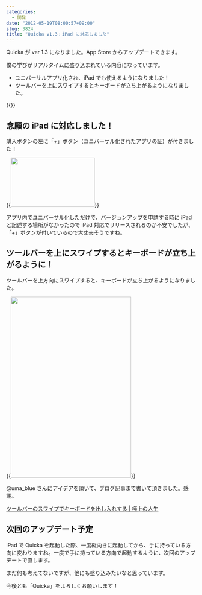 ```yaml
---
categories:
  - 開発
date: "2012-05-19T08:00:57+09:00"
slug: 3824
title: "Quicka v1.3：iPad に対応しました"
---
```


Quicka が ver 1.3 になりました。App Store からアップデートできます。

僕の学びがリアルタイムに盛り込まれている内容になっています。

- ユニバーサルアプリ化され、iPad でも使えるようになりました！
- ツールバーを上にスワイプするとキーボードが立ち上がるようになりました。

{{<app id="511606108" title="Quicka 1.3（￥85）" src="http://a3.mzstatic.com/us/r1000/074/Purple/v4/52/32/30/5232309d-464f-47ef-2185-775777332bff/ibjG3fNt4Phm08ZnZUjx0g-temp-upload.cqnwvlfj.100x100-75.png">}}

## 念願の iPad に対応しました！

購入ボタンの左に「+」ボタン（ユニバーサル化されたアプリの証）が付きました！

{{<img alt="" src="/images/2012/05/3824_1.png" width="223" height="131">}}

アプリ内でユニバーサル化しただけで、バージョンアップを申請する時に iPad と記述する場所がなかったので iPad 対応でリリースされるのか不安でしたが、「+」ボタンが付いているので大丈夫そうですね。

## ツールバーを上にスワイプするとキーボードが立ち上がるように！

ツールバーを上方向にスワイプすると、キーボードが立ち上がるようになりました。

{{<img alt="" src="/images/2012/05/3824_2.png" width="320" height="480">}}

@uma_blue さんにアイデアを頂いて、ブログ記事まで書いて頂きました。感謝。

[ツールバーのスワイプでキーボードを出し入れする | 極上の人生](http://kawairi.jp/weblog/vita/201205106077)

## 次回のアップデート予定

iPad で Quicka を起動した際、一度縦向きに起動してから、手に持っている方向に変わりますね。一度で手に持っている方向で起動するように、次回のアップデートで直します。

まだ何も考えてないですが、他にも盛り込みたいなと思っています。

今後とも「Quicka」をよろしくお願いします！
